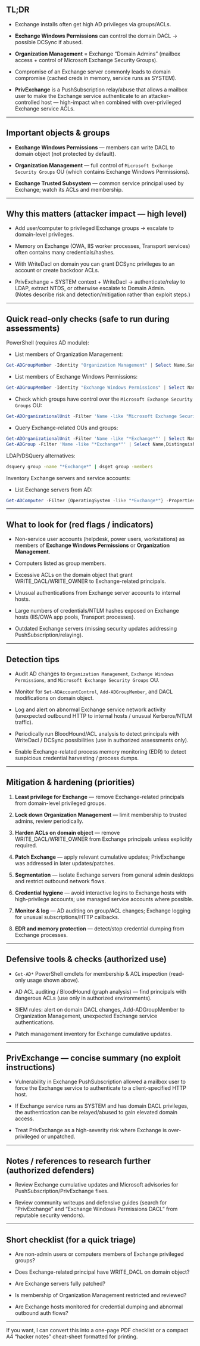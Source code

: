 
## TL;DR

- Exchange installs often get high AD privileges via groups/ACLs.
    
- **Exchange Windows Permissions** can control the domain DACL → possible DCSync if abused.
    
- **Organization Management** = Exchange “Domain Admins” (mailbox access + control of Microsoft Exchange Security Groups).
    
- Compromise of an Exchange server commonly leads to domain compromise (cached creds in memory, service runs as SYSTEM).
    
- **PrivExchange** is a PushSubscription relay/abuse that allows a mailbox user to make the Exchange service authenticate to an attacker-controlled host — high-impact when combined with over-privileged Exchange service ACLs.
    

---

## Important objects & groups

- **Exchange Windows Permissions** — members can write DACL to domain object (not protected by default).
    
- **Organization Management** — full control of `Microsoft Exchange Security Groups` OU (which contains Exchange Windows Permissions).
    
- **Exchange Trusted Subsystem** — common service principal used by Exchange; watch its ACLs and membership.
    

---

## Why this matters (attacker impact — high level)

- Add user/computer to privileged Exchange groups → escalate to domain-level privileges.
    
- Memory on Exchange (OWA, IIS worker processes, Transport services) often contains many credentials/hashes.
    
- With WriteDacl on domain you can grant DCSync privileges to an account or create backdoor ACLs.
    
- PrivExchange + SYSTEM context + WriteDacl → authenticate/relay to LDAP, extract NTDS, or otherwise escalate to Domain Admin.  
    (Notes describe risk and detection/mitigation rather than exploit steps.)
    

---

## Quick read-only checks (safe to run during assessments)

PowerShell (requires AD module):

- List members of Organization Management:
    

```powershell
Get-ADGroupMember -Identity "Organization Management" | Select Name,SamAccountName,ObjectClass
```

- List members of Exchange Windows Permissions:
    

```powershell
Get-ADGroupMember -Identity "Exchange Windows Permissions" | Select Name,SamAccountName,ObjectClass
```

- Check which groups have control over the `Microsoft Exchange Security Groups` OU:
    

```powershell
Get-ADOrganizationalUnit -Filter 'Name -like "Microsoft Exchange Security Groups"' | Get-ACL | Select -ExpandProperty Access
```

- Query Exchange-related OUs and groups:
    

```powershell
Get-ADOrganizationalUnit -Filter 'Name -like "*Exchange*"' | Select Name,DistinguishedName
Get-ADGroup -Filter 'Name -like "*Exchange*"' | Select Name,DistinguishedName
```

LDAP/DSQuery alternatives:

```cmd
dsquery group -name "*Exchange*" | dsget group -members
```

Inventory Exchange servers and service accounts:

- List Exchange servers from AD:
    

```powershell
Get-ADComputer -Filter {OperatingSystem -like "*Exchange*"} -Properties OperatingSystem | Select Name,OperatingSystem
```

---

## What to look for (red flags / indicators)

- Non-service user accounts (helpdesk, power users, workstations) as members of **Exchange Windows Permissions** or **Organization Management**.
    
- Computers listed as group members.
    
- Excessive ACLs on the domain object that grant WRITE_DACL/WRITE_OWNER to Exchange-related principals.
    
- Unusual authentications from Exchange server accounts to internal hosts.
    
- Large numbers of credentials/NTLM hashes exposed on Exchange hosts (IIS/OWA app pools, Transport processes).
    
- Outdated Exchange servers (missing security updates addressing PushSubscription/relaying).
    

---

## Detection tips

- Audit AD changes to `Organization Management`, `Exchange Windows Permissions`, and `Microsoft Exchange Security Groups` OU.
    
- Monitor for `Set-ADAccountControl`, `Add-ADGroupMember`, and DACL modifications on domain object.
    
- Log and alert on abnormal Exchange service network activity (unexpected outbound HTTP to internal hosts / unusual Kerberos/NTLM traffic).
    
- Periodically run BloodHound/ACL analysis to detect principals with WriteDacl / DCSync possibilities (use in authorized assessments only).
    
- Enable Exchange-related process memory monitoring (EDR) to detect suspicious credential harvesting / process dumps.
    

---

## Mitigation & hardening (priorities)

1. **Least privilege for Exchange** — remove Exchange-related principals from domain-level privileged groups.
    
2. **Lock down Organization Management** — limit membership to trusted admins, review periodically.
    
3. **Harden ACLs on domain object** — remove WRITE_DACL/WRITE_OWNER from Exchange principals unless explicitly required.
    
4. **Patch Exchange** — apply relevant cumulative updates; PrivExchange was addressed in later updates/patches.
    
5. **Segmentation** — isolate Exchange servers from general admin desktops and restrict outbound network flows.
    
6. **Credential hygiene** — avoid interactive logins to Exchange hosts with high-privilege accounts; use managed service accounts where possible.
    
7. **Monitor & log** — AD auditing on group/ACL changes; Exchange logging for unusual subscriptions/HTTP callbacks.
    
8. **EDR and memory protection** — detect/stop credential dumping from Exchange processes.
    

---

## Defensive tools & checks (authorized use)

- `Get-AD*` PowerShell cmdlets for membership & ACL inspection (read-only usage shown above).
    
- AD ACL auditing / BloodHound (graph analysis) — find principals with dangerous ACLs (use only in authorized environments).
    
- SIEM rules: alert on domain DACL changes, Add-ADGroupMember to Organization Management, unexpected Exchange service authentications.
    
- Patch management inventory for Exchange cumulative updates.
    

---

## PrivExchange — concise summary (no exploit instructions)

- Vulnerability in Exchange PushSubscription allowed a mailbox user to force the Exchange service to authenticate to a client-specified HTTP host.
    
- If Exchange service runs as SYSTEM and has domain DACL privileges, the authentication can be relayed/abused to gain elevated domain access.
    
- Treat PrivExchange as a high-severity risk where Exchange is over-privileged or unpatched.
    

---

## Notes / references to research further (authorized defenders)

- Review Exchange cumulative updates and Microsoft advisories for PushSubscription/PrivExchange fixes.
    
- Review community writeups and defensive guides (search for “PrivExchange” and “Exchange Windows Permissions DACL” from reputable security vendors).
    

---

## Short checklist (for a quick triage)

-  Are non-admin users or computers members of Exchange privileged groups?
    
-  Does Exchange-related principal have WRITE_DACL on domain object?
    
-  Are Exchange servers fully patched?
    
-  Is membership of Organization Management restricted and reviewed?
    
-  Are Exchange hosts monitored for credential dumping and abnormal outbound auth flows?
    

---

If you want, I can convert this into a one-page PDF checklist or a compact A4 “hacker notes” cheat-sheet formatted for printing.